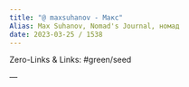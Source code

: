 ```yaml
---
title: "@ maxsuhanov - Макс"
Alias: Max Suhanov, Nomad's Journal, номад
date: 2023-03-25 / 1538  
---
```

Zero-Links & Links:  #green/seed 


—  
